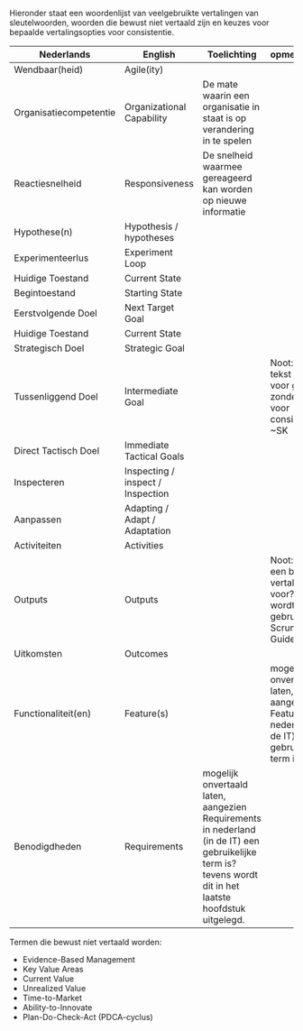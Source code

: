 Hieronder staat een woordenlijst van veelgebruikte vertalingen van sleutelwoorden, woorden die bewust niet vertaald zijn en keuzes voor bepaalde vertalingsopties voor consistentie.

| Nederlands | English | Toelichting | opmerkingen |
| - | - | - | - |
| Wendbaar(heid) | Agile(ity) | |
| Organisatiecompetentie | Organizational Capability | De mate waarin een organisatie in staat is op verandering in te spelen | |
| Reactiesnelheid | Responsiveness | De snelheid waarmee gereageerd kan worden op nieuwe informatie | |
| Hypothese(n) | Hypothesis / hypotheses ||
| Experimenteerlus | Experiment Loop | | |
| Huidige Toestand | Current State | |
| Begintoestand | Starting State ||
| Eerstvolgende Doel | Next Target Goal ||
| Huidige Toestand | Current State ||
| Strategisch Doel | Strategic Goal ||
| Tussenliggend Doel | Intermediate Goal || Noot: in de tekst kiezen voor gebruik zonder ‘e’ voor consistentie! ~SK |
| Direct Tactisch Doel | Immediate Tactical Goals ||
| Inspecteren | Inspecting / inspect / Inspection ||
| Aanpassen | Adapting / Adapt / Adaptation || 
| Activiteiten | Activities ||
| Outputs | Outputs | | Noot: is hier een betere nl vertaling voor? wat wordt gebruikt in de Scrum Guide? |
| Uitkomsten | Outcomes ||
| Functionaliteit(en) | Feature(s) || mogelijk onvertaald laten, aangezien Features in nederland (in de IT) een gebruikelijke term is?|
| Benodigdheden | Requirements | mogelijk onvertaald laten, aangezien Requirements in nederland (in de IT) een gebruikelijke term is? tevens wordt dit in het laatste hoofdstuk uitgelegd. |

Termen die bewust niet vertaald worden:

- Evidence-Based Management
- Key Value Areas
- Current Value
- Unrealized Value
- Time-to-Market
- Ability-to-Innovate
- Plan-Do-Check-Act (PDCA-cyclus)
